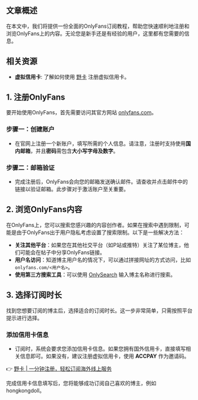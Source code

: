 ## 文章概述
在本文中，我们将提供一份全面的OnlyFans订阅教程，帮助您快速顺利地注册和浏览OnlyFans上的内容。无论您是新手还是有经验的用户，这里都有您需要的信息。

## 相关资源
- **虚拟信用卡**: 了解如何使用 [野卡](https://bit.ly/bewildcard) 注册虚拟信用卡。

## 1. 注册OnlyFans

要开始使用OnlyFans，首先需要访问其官方网站 [onlyfans.com](https://onlyfans.com)。

### 步骤一：创建账户
- 在官网上注册一个新账户，填写所需的个人信息。请注意，注册时支持使用**国内邮箱**，并且**密码**需包含**大小写字母及数字**。

### 步骤二：邮箱验证
- 完成注册后，OnlyFans会向您的邮箱发送确认邮件。请查收并点击邮件中的链接以验证邮箱。此步骤对于激活账户至关重要。

## 2. 浏览OnlyFans内容

在OnlyFans上，您可以搜索您感兴趣的内容创作者。如果在搜索中遇到限制，可能是由于OnlyFans出于用户隐私考虑设置了搜索限制。以下是一些解决方法：

- **关注其他平台**：如果您在其他社交平台（如P站或推特）关注了某位博主，他们可能会在帖子中分享OnlyFans链接。
- **用户名访问**：知道博主用户名的情况下，可以通过拼接网址的方式访问，比如 `onlyfans.com/<用户名>`。
- **使用第三方搜索工具**：可以使用 [OnlySearch](https://onlysearch.co/) 输入博主名称进行搜索。

## 3. 选择订阅时长

找到您想要订阅的博主后，选择适合的订阅时长。这一步非常简单，只需按照平台提示进行选择。

### 添加信用卡信息
- 订阅时，系统会要求您添加信用卡信息。如果您拥有国外信用卡，直接填写相关信息即可。如果没有，建议注册虚拟信用卡，使用 **ACCPAY** 作为邀请码。

👉 [野卡 | 一分钟注册，轻松订阅海外线上服务](https://bit.ly/bewildcard)

完成信用卡信息填写后，您将能够成功订阅自己喜欢的博主，例如 hongkongdoll。